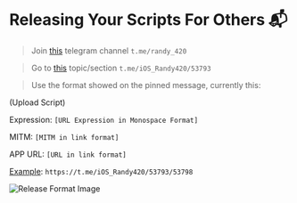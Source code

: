 # Releasing Your Scripts For Others :mailbox_with_mail:


> Join [this](https://t.me/randy_420) telegram channel `t.me/randy_420`

> Go to [this](https://t.me/iOS_Randy420/53793) topic/section `t.me/iOS_Randy420/53793` 

> Use the format showed on the pinned message, currently this:


(Upload Script)

Expression: `[URL Expression in Monospace Format]`

MITM: `[MITM in link format]`

APP URL: `[URL in link format]`

[Example](https://t.me/iOS_Randy420/53793/53798): `https://t.me/iOS_Randy420/53793/53798`

![Release Format Image](../Gifs/releaseFormat.png)